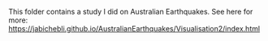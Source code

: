 This folder contains a study I did on Australian Earthquakes. See here for more: https://jabichebli.github.io/AustralianEarthquakes/Visualisation2/index.html 
